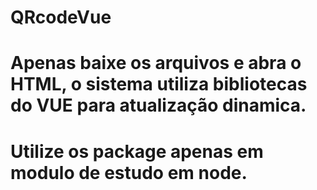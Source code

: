 # QRcodeVue

# Apenas baixe os arquivos e abra o HTML, o sistema utiliza bibliotecas do VUE para atualização dinamica.

# Utilize os package apenas em modulo de estudo em node.

